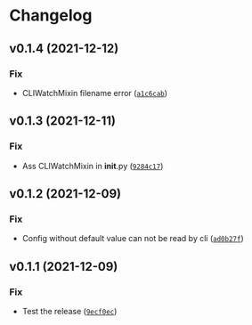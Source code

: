 # Changelog

<!--next-version-placeholder-->

## v0.1.4 (2021-12-12)
### Fix
* CLIWatchMixin filename error ([`a1c6cab`](https://github.com/joint-online-judge/pydantic-universal-settings/commit/a1c6cab1c2a2ce0b36823a8aa97b70afbe2f45a8))

## v0.1.3 (2021-12-11)
### Fix
* Ass CLIWatchMixin in __init__.py ([`9284c17`](https://github.com/joint-online-judge/pydantic-universal-settings/commit/9284c1782086b27427199fa17f72944ef83f0c17))

## v0.1.2 (2021-12-09)
### Fix
* Config without default value can not be read by cli ([`ad0b27f`](https://github.com/joint-online-judge/pydantic-universal-settings/commit/ad0b27ff10bcb19648953d86fbbd437a3f4de38e))

## v0.1.1 (2021-12-09)
### Fix
* Test the release ([`9ecf0ec`](https://github.com/joint-online-judge/pydantic-universal-settings/commit/9ecf0ec4164c411f2015fa92e7f8553930024d7a))
